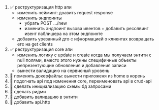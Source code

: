 1. :white_check_mark: реструктуризация http апи
    - изменить нейминг: доавить request response
    - изменить эндпоинты
      - убрать POST .../new
      - изменить эндпоинт вызова ивентов + добавить ресолвинг ивент паблишера на этом эндпоинте
    - добавить урезанный дто с ифнормацией о клиентах возвращать его на get clients 
1. :white_check_mark: реструктуризация core апи
    - изменить логику с update и create когда мы получаем энтити с null полями, вместо этого нужны специфичные объекты репрезентующие обновления и добавления записи
    - вынести валидацию на сервисный уровень
1. :black_square_button: поменять докерфайлы: вынести приложеня из home в корень
1. :black_square_button: подогнать api под изменения core, переименовать api в crud-api
1. :black_square_button: сделать инициализацию схемы бд запросами
1. :black_square_button: сделать ридми
1. :black_square_button: добавить валидацию в энтити
1. :black_square_button: добавить api.http

